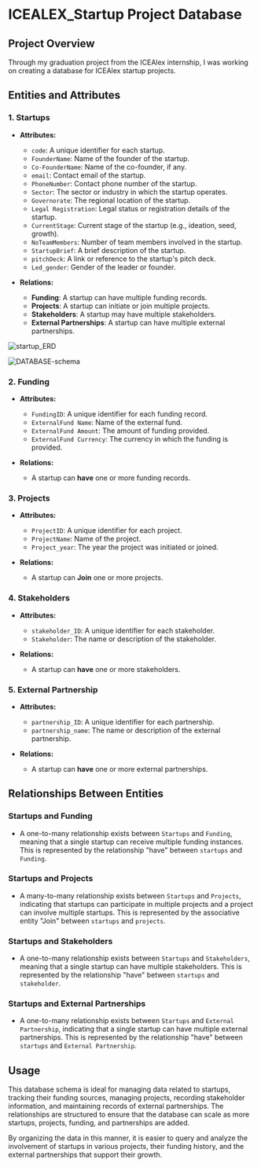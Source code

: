 # ICEALEX_Startup Project Database 


## Project Overview

Through my graduation project from the ICEAlex internship, I was working on creating a database for ICEAlex startup projects.


## Entities and Attributes

### 1. **Startups**
   - **Attributes:**
     - `code`: A unique identifier for each startup.
     - `FounderName`: Name of the founder of the startup.
     - `Co-FounderName`: Name of the co-founder, if any.
     - `email`: Contact email of the startup.
     - `PhoneNumber`: Contact phone number of the startup.
     - `Sector`: The sector or industry in which the startup operates.
     - `Governorate`: The regional location of the startup.
     - `Legal Registration`: Legal status or registration details of the startup.
     - `CurrentStage`: Current stage of the startup (e.g., ideation, seed, growth).
     - `NoTeamMembers`: Number of team members involved in the startup.
     - `StartupBrief`: A brief description of the startup.
     - `pitchDeck`: A link or reference to the startup's pitch deck.
     - `Led_gender`: Gender of the leader or founder.
   
   - **Relations:**
     - **Funding**: A startup can have multiple funding records.
     - **Projects**: A startup can initiate or join multiple projects.
     - **Stakeholders**: A startup may have multiple stakeholders.
     - **External Partnerships**: A startup can have multiple external partnerships.
       
![startup_ERD](https://github.com/user-attachments/assets/9f338e15-d59f-4c4d-a3df-b38c846aac57)


![DATABASE-schema](https://github.com/user-attachments/assets/5ed87867-6eff-4290-b6b0-40d5008cf8e3)

### 2. **Funding**
   - **Attributes:**
     - `FundingID`: A unique identifier for each funding record.
     - `ExternalFund Name`: Name of the external fund.
     - `ExternalFund Amount`: The amount of funding provided.
     - `ExternalFund Currency`: The currency in which the funding is provided.
   
   - **Relations:**
     - A startup can **have** one or more funding records.

### 3. **Projects**
   - **Attributes:**
     - `ProjectID`: A unique identifier for each project.
     - `ProjectName`: Name of the project.
     - `Project_year`: The year the project was initiated or joined.
   
   - **Relations:**
     - A startup can **Join** one or more projects.

### 4. **Stakeholders**
   - **Attributes:**
     - `stakeholder_ID`: A unique identifier for each stakeholder.
     - `Stakeholder`: The name or description of the stakeholder.
   
   - **Relations:**
     - A startup can **have** one or more stakeholders.

### 5. **External Partnership**
   - **Attributes:**
     - `partnership_ID`: A unique identifier for each partnership.
     - `partnership_name`: The name or description of the external partnership.
   
   - **Relations:**
     - A startup can **have** one or more external partnerships.

## Relationships Between Entities

### Startups and Funding
- A one-to-many relationship exists between `Startups` and `Funding`, meaning that a single startup can receive multiple funding instances. This is represented by the relationship "have" between `startups` and `Funding`.

### Startups and Projects
- A many-to-many relationship exists between `Startups` and `Projects`, indicating that startups can participate in multiple projects and a project can involve multiple startups. This is represented by the associative entity "Join" between `startups` and `projects`.

### Startups and Stakeholders
- A one-to-many relationship exists between `Startups` and `Stakeholders`, meaning that a single startup can have multiple stakeholders. This is represented by the relationship "have" between `startups` and `stakeholder`.

### Startups and External Partnerships
- A one-to-many relationship exists between `Startups` and `External Partnership`, indicating that a single startup can have multiple external partnerships. This is represented by the relationship "have" between `startups` and `External Partnership`.

## Usage
This database schema is ideal for managing data related to startups, tracking their funding sources, managing projects, recording stakeholder information, and maintaining records of external partnerships. The relationships are structured to ensure that the database can scale as more startups, projects, funding, and partnerships are added.

By organizing the data in this manner, it is easier to query and analyze the involvement of startups in various projects, their funding history, and the external partnerships that support their growth.
